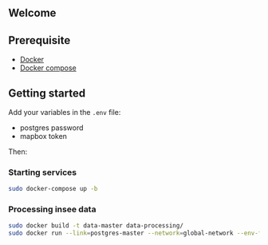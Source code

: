 ## Welcome

## Prerequisite
* [Docker](https://www.docker.com/get-started)
* [Docker compose](https://docs.docker.com/compose/install/)

## Getting started
Add your variables in the `.env` file:
* postgres password
* mapbox token 

Then:

### Starting services
```sh
sudo docker-compose up -b
```

### Processing insee data
```sh
sudo docker build -t data-master data-processing/
sudo docker run --link=postgres-master --network=global-network --env-file .env -it data-master
```

